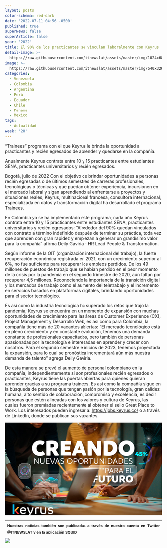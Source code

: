 ```yaml
---
layout: posts
color-schema: red-dark
date: '2022-07-11 04:56 -0500'
published: true
superNews: false
superArticle: false
year: '2022'
title: El 90% de los practicantes se vinculan laboralmente con Keyrus
detail-image: >-
  https://raw.githubusercontent.com/itnewslat/assets/master/img/1024x680/keyrus-g.jpg
image: >-
  https://raw.githubusercontent.com/itnewslat/assets/master/img/540x320/keyrus-p.jpg
categories:
  - Venezuela
  - Colombia
  - Argentina
  - Perú
  - Ecuador
  - Chile
  - Panama
  - Mexico
tags:
  - Actualidad
week: '28'
---
```

“Trainees” programa con el que Keyrus le brinda la oportunidad a practicantes y recién egresados de aprender y quedarse en la compañía.

Anualmente Keyrus contrata entre 10 y 15 practicantes entre estudiantes SENA, practicantes universitarios y recién egresados.
 
Bogotá, julio de 2022 Con el objetivo de brindar oportunidades a personas recién egresadas o de últimos semestres de carreras profesionales, tecnológicas o técnicas y que puedan obtener experiencia, incursionen en el mercado laboral y sigan aprendiendo al enfrentarse a proyectos y situaciones reales, Keyrus, multinacional francesa, consultora internacional, especializada en datos y transformación digital ha desarrollado el programa Trainees.
 
En Colombia ya se ha implementado este programa, cada año Keyrus contrata entre 10 y 15 practicantes entre estudiantes SENA, practicantes universitarios y recién egresados: “Alrededor del 90% quedan vinculados con contrato a término indefinido después de terminar su práctica, toda vez que aprenden con gran rapidez y empiezan a generar un grandísimo valor para la compañía” afirma Deily Gaviria - HR Lead People & Transformation.
 
Según informe de la OIT (organización internacional del trabajo), la fuerte recuperación económica registrada en 2021, con un crecimiento superior al 6%, no fue suficiente para recuperar los empleos perdidos. De los 49 millones de puestos de trabajo que se habían perdido en el peor momento de la crisis por la pandemia en el segundo trimestre de 2020, aún faltan por recuperar 4,5 millones. Reconociendo la importancia de la transición digital y los mercados de trabajo como el aumento del teletrabajo y el incremento en servicios basados en plataformas digitales, brindando oportunidades para el sector tecnológico.
 
Es así como la industria tecnológica ha superado los retos que trajo la pandemia; Keyrus se encuentra en un momento de expansión con muchas oportunidades de crecimiento para las áreas de Customer Experience (CX), Project Management y Desarrollo Web,  es así como para Colombia, la compañía tiene más de 20 vacantes abiertas: “El mercado tecnológico está en pleno crecimiento y en constante evolución, tenemos una demanda constante de profesionales capacitados, pero también de personas apasionadas por la tecnología e interesadas en aprender y crecer con nosotros. Para el segundo semestre e inicios de 2023, tenemos proyectada la expansión, para lo cual se pronóstica incrementará aún más nuestra demanda de talento” agrega Deily Gaviria.
 
De esta manera se prevé el aumento de personal colombiano en la compañía, independientemente si son profesionales recién egresados o practicantes, Keyrus tiene las puertas abiertas para quienes quieran aprender gracias a su programa trainees. Es así como la compañía sigue en la búsqueda de personas que tengan pasión por la tecnología, gran calidez humana, alto sentido de colaboración, compromiso y excelencia, es decir personas que estén alineadas con los valores y cultura de Keyrus, las cuales fueron premiadas recientemente al obtener el sello Great Place to Work. Los interesados pueden ingresar a: https://jobs.keyrus.co/  o a través de LinkedIn, donde se  publican sus  vacantes. 

![](https://raw.githubusercontent.com/itnewslat/assets/master/img/540x320/keyrus-p.jpg)

<table style="height: 42px;" width="569">
<tbody>
<tr>
<td style="text-align: justify;"><sub><strong>Nuestras noticias también son publicadas a través de nuestra cuenta en Twitter <a href="https://twitter.com/itnewslat?lang=es">@ITNEWSLAT</a> y en la aplicación <a href="https://squidapp.co/en/">SQUID</a></strong></sub></td>
</tr>
</tbody>
</table>

<img src="https://tracker.metricool.com/c3po.jpg?hash=56f88a41e39ab42c063cc51676587a04"/>